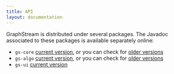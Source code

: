 ```yaml
---
title: API
layout: documentation
---
```


GraphStream is distributed under several packages. The Javadoc associated to these packages is available separately online:

- ``gs-core`` [current version](//data.graphstream-project.org/api/gs-core/current/), or you can check for [older versions](//data.graphstream-project.org/api/gs-core/)
- ``gs-algo`` [current version](//data.graphstream-project.org/api/gs-algo/current/), or you can check for [older versions](//data.graphstream-project.org/api/gs-algo/)
- ``gs-ui`` [current version](//data.graphstream-project.org/api/gs-ui/)

